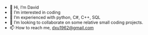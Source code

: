 - 👋 Hi, I’m David
- 👀 I’m interested in coding
- 🌱 I’m experienced with python, C#, C++, SQL
- 💞️ I’m looking to collaborate on some relative small coding projects.
- 📫 How to reach me, dxu1962@gmail.com

<!---
dxu1962dw/dxu1962dw is a ✨ special ✨ repository because its `README.md` (this file) appears on your GitHub profile.
You can click the Preview link to take a look at your changes.
--->

